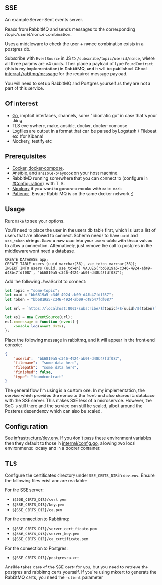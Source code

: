 SSE
---

An example Server-Sent events server.

Reads from RabbitMQ and sends messages to the corresponding /topic/userid/nonce combination.

Uses a middleware to check the user + nonce combination exists in a postgres db.

Subscribe with `EventSource` in JS to `/subscribe/topic/userid/nonce`, where all three params are v4 uuids. Then place a
 payload of type `FoundContract` (this is my implementation) in RabbitMQ, and it will be published. Check [internal
 /rabitmq/message](internal/rabbitmq/message) for the required message payload.
 
You will need to set up RabbitMQ and Postgres yourself as they are not a part of this service.

Of interest
--

- [Go](https://imgflip.com/memetemplate/You-Dont-Say), implicit interfaces, channels, some "idiomatic go" in case
 that's your thing
- TLS everywhere, make, ansible, docker, docker-compose
- Logfiles are output in a format that can be parsed by Logstash / Filebeat etc (for Kibana)
- Mockery, testify etc

Prerequisites
--

- [Docker, docker-compose](https://docs.docker.com/get-docker/).
- [Ansible](https://docs.ansible.com/ansible/latest/installation_guide/intro_installation.html), and `ansible-playbook` on
 your host machine.
- RabbitMQ running somewhere that you can connect to (configure in [#Configuration](#Configuration)), with TLS.
- [Mockery](https://github.com/vektra/mockery) if you want to generate mocks with `make mock`
- [Patience](https://en.wikipedia.org/wiki/Patience). Ensure RabbitMQ is on the same docker network ;)

Usage
--

Run: `make` to see your options.

You'll need to place the user in the users db table first, which is just a list of users that are allowed to connect. 
Schema needs to have `uuid` and `sse_token` strings. Save a new user into your `users` table with these values to allow 
a connection. Alternatively, just remove the call to postgres in the middleware wont need a database.

```postgresql
CREATE DATABASE app;
CREATE TABLE users (uuid varchar(36), sse_token varchar(36));
INSERT INTO users (uuid, sse_token) VALUES('bb6819a5-c346-4924-ab09-d48b47fdf087', 'bb6819a5-c346-4924-ab09-d48b47fdf087');
```

Add the following JavaScript to connect:

```javascript
let topic = "some-topic";
let uuid = "bb6819a5-c346-4924-ab09-d48b47fdf087";
let token = "bb6819a5-c346-4924-ab09-d48b47fdf087"

let url = `https://localhost:8001/subscribe/${topic}/${uuid}/${token}`;

let es1 = new EventSource(url);
es1.onmessage = function (event) {
    console.log(event.data);
};
```

Place the following message in rabbitmq, and it will appear in the front-end console:

```json
{
    "userid":  "bb6819a5-c346-4924-ab09-d48b47fdf087", 
    "filename":  "some data here", 
    "filepath":  "some data here",
    "finished": false, 
    "type": "foundcontract"
}
```

The general flow I'm using is a custom one. In my implementation, the service which provides the nonce to the front-end
also shares its database with the SSE server. This makes SSE less of a microservice. However, the SoC is still there and
the service can still be scaled, albeit around the Postgres dependency which can also be scaled.

Configuration
--

See [infrastructure/dev.env](infrastructure/dev.env). If you don't pass these environment variables then they default to
those in [internal/config.go](internal/config.go), allowing two local environments: locally and in a docker container.

TLS
--

Configure the certificates directory under `SSE_CERTS_DIR` in `dev.env`.
Ensure the following files exist and are readable:

For the SSE server:
- `${SSE_CERTS_DIR}/cert.pem`
- `${SSE_CERTS_DIR}/key.pem`
- `${SSE_CERTS_DIR}/ca.pem`

For the connection to Rabbitmq:
- `${SSE_CERTS_DIR}/server_certificate.pem`
- `${SSE_CERTS_DIR}/server_key.pem`
- `${SSE_CERTS_DIR}/ca_certificate.pem`

For the connection to Postgres:
- `${SSE_CERTS_DIR}/postgresca.crt`

Ansible takes care of the SSE certs for you, but you need to retrieve the postgres and rabbitmq certs yourself.
If you're using mkcert to generate the RabbitMQ certs, you need the `-client` parameter.